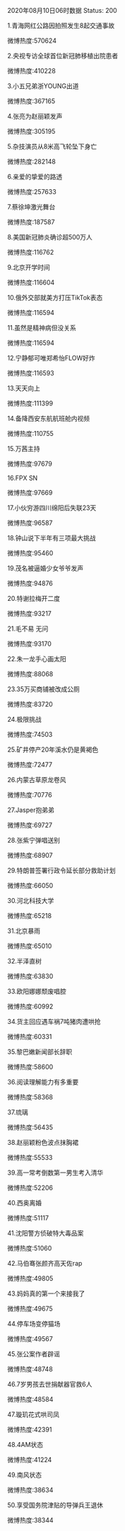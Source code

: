 2020年08月10日06时数据
Status: 200

1.青海网红公路因拍照发生8起交通事故

微博热度:570624

2.央视专访全球首位新冠肺移植出院患者

微博热度:410228

3.小五兄弟浙YOUNG出道

微博热度:367165

4.张亮为赵丽颖发声

微博热度:305195

5.杂技演员从8米高飞轮坠下身亡

微博热度:282148

6.亲爱的挚爱的路透

微博热度:257633

7.蔡徐坤激光舞台

微博热度:187587

8.美国新冠肺炎确诊超500万人

微博热度:116762

9.北京开学时间

微博热度:116604

10.俄外交部就美方打压TikTok表态

微博热度:116594

11.虽然是精神病但没关系

微博热度:116594

12.宁静郁可唯郑希怡FLOW好炸

微博热度:116593

13.天天向上

微博热度:111399

14.备降西安东航航班舱内视频

微博热度:110755

15.万茜主持

微博热度:97679

16.FPX SN

微博热度:97669

17.小伙穷游四川绵阳后失联23天

微博热度:96587

18.钟山说下半年有三项最大挑战

微博热度:95460

19.茂名被逼婚少女爷爷发声

微博热度:94876

20.特谢拉梅开二度

微博热度:93217

21.毛不易 无问

微博热度:93170

22.朱一龙手心画太阳

微博热度:88068

23.35万买商铺被改成公厕

微博热度:83720

24.极限挑战

微博热度:74503

25.矿井停产20年溪水仍是黄褐色

微博热度:72477

26.内蒙古草原龙卷风

微博热度:70776

27.Jasper抱弟弟

微博热度:69727

28.张紫宁弹唱送别

微博热度:68907

29.特朗普签署行政令延长部分救助计划

微博热度:66050

30.河北科技大学

微博热度:65218

31.北京暴雨

微博热度:65010

32.半泽直树

微博热度:63830

33.欧阳娜娜颓废唱腔

微博热度:60992

34.货主回应遇车祸7吨猪肉遭哄抢

微博热度:60331

35.黎巴嫩新闻部长辞职

微博热度:58600

36.阅读理解能力有多重要

微博热度:58368

37.琉璃

微博热度:56435

38.赵丽颖粉色波点抹胸裙

微博热度:55533

39.高一常考倒数第一男生考入清华

微博热度:52206

40.西奥离婚

微博热度:51117

41.沈阳警方侦破特大毒品案

微博热度:51060

42.马伯骞张颜齐高天佐rap

微博热度:49805

43.妈妈真的第一个来接我了

微博热度:49675

44.停车场变停猫场

微博热度:49567

45.张公案作者辟谣

微博热度:48748

46.7岁男孩去世捐献器官救6人

微博热度:48584

47.璇玑花式哄司凤

微博热度:42391

48.4AM状态

微博热度:41224

49.南风状态

微博热度:38634

50.享受国务院津贴的导弹兵王退休

微博热度:38344

